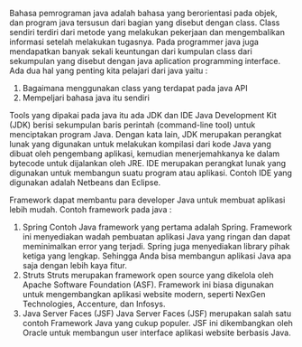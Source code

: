 Bahasa pemrograman java adalah bahasa yang berorientasi pada objek, dan program java tersusun dari bagian yang disebut dengan class. Class sendiri terdiri dari metode yang melakukan pekerjaan dan mengembalikan informasi setelah melakukan tugasnya. Pada programmer java juga mendapatkan banyak sekali keuntungan dari kumpulan class dari sekumpulan yang disebut dengan java aplication programming interface. Ada dua hal yang penting kita pelajari dari java yaitu :
1. Bagaimana menggunakan class yang terdapat pada java API 
2. Mempeljari bahasa java itu sendiri

Tools yang dipakai pada java itu ada JDK dan IDE
Java Development Kit (JDK) berisi sekumpulan baris perintah (command-line tool) untuk menciptakan program Java. Dengan kata lain, JDK merupakan perangkat lunak yang digunakan untuk melakukan kompilasi dari kode Java yang dibuat oleh pengembang aplikasi, kemudian menerjemahkanya ke dalam bytecode untuk dijalankan oleh JRE.
IDE merupakan perangkat lunak yang digunakan untuk membangun suatu program atau aplikasi. Contoh IDE yang digunakan adalah Netbeans dan Eclipse. 

Framework dapat membantu para developer Java untuk membuat aplikasi lebih mudah. Contoh framework pada java :
1. Spring
Contoh Java framework yang pertama adalah Spring. Framework ini menyediakan wadah pembuatan aplikasi Java yang ringan dan dapat meminimalkan error yang terjadi. Spring juga menyediakan library pihak ketiga yang lengkap. Sehingga Anda bisa membangun aplikasi Java apa saja dengan lebih kaya fitur. 
2. Struts
Struts merupakan framework open source yang dikelola oleh Apache Software Foundation (ASF). Framework ini biasa digunakan untuk mengembangkan aplikasi website modern, seperti NexGen Technologies, Accenture, dan Infosys. 
3. Java Server Faces (JSF)
Java Server Faces (JSF) merupakan salah satu contoh Framework Java yang cukup populer. JSF ini dikembangkan oleh Oracle untuk membangun user interface aplikasi website berbasis Java. 